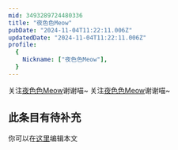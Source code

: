 ```yaml
---
mid: 3493289724480336
title: "夜色色Meow"
pubDate: "2024-11-04T11:22:11.006Z"
updatedDate: "2024-11-04T11:22:11.006Z"
profile:
  {
    Nickname: ["夜色色Meow"],
  }
---
```


关注[夜色色Meow](https://space.bilibili.com/3493289724480336)谢谢喵~ 关注[夜色色Meow](https://space.bilibili.com/3493289724480336)谢谢喵~

## 此条目有待补充
你可以在[这里](https://github.com/Yuhanawa/VTuber.ICU/edit/master/src/content/v/夜色色Meow/index.md)编辑本文
